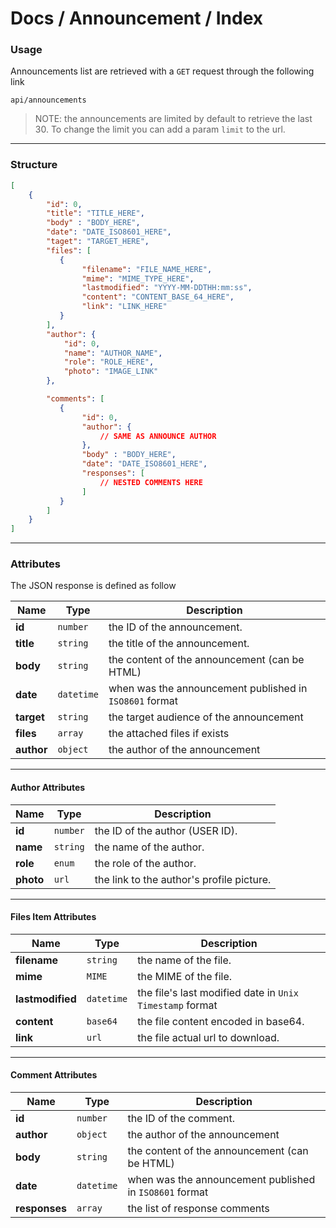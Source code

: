 # Docs / Announcement / Index

### Usage

Announcements list are retrieved with a `GET` request through the following link

```url
api/announcements
```

> NOTE: the announcements are limited by default to retrieve the last 30. To change the limit you can add a param `limit` to the url.

---

### Structure

```JSON
[
    {
        "id": 0,
        "title": "TITLE_HERE",
        "body" : "BODY_HERE",
        "date": "DATE_ISO8601_HERE",
        "taget": "TARGET_HERE",
        "files": [
           {
                "filename": "FILE_NAME_HERE",
                "mime": "MIME_TYPE_HERE",
                "lastmodified": "YYYY-MM-DDTHH:mm:ss",
                "content": "CONTENT_BASE_64_HERE",
                "link": "LINK_HERE"
           }
        ],
        "author": {
            "id": 0,
            "name": "AUTHOR_NAME",
            "role": "ROLE_HERE",
            "photo": "IMAGE_LINK"
        },

        "comments": [
           {
                "id": 0,
                "author": {
                    // SAME AS ANNOUNCE AUTHOR
                },
                "body" : "BODY_HERE",
                "date": "DATE_ISO8601_HERE",
                "responses": [
                    // NESTED COMMENTS HERE
                ]
           }
        ]
    }
]
```
---
### Attributes

The JSON response is defined as follow

| Name | Type | Description |
| ------ | ---- | ----------- |
| **id**| `number` | the ID of the announcement. |
| **title**| `string` | the title of the announcement. |
| **body** | `string` | the content of the announcement (can be HTML) |
| **date** | `datetime` | when was the announcement published in `ISO8601` format |
| **target** | `string` | the target audience of the announcement |
| **files** | `array` | the attached files if exists |
| **author** | `object` | the author of the announcement |
---
#### Author Attributes

| Name | Type | Description |
| ------ | ---- | ----------- |
| **id**| `number` | the ID of the author (USER ID). |
| **name**| `string` | the name of the author. |
| **role** | `enum` | the role of the author. |
| **photo** | `url` | the link to the author's profile picture. |
---
#### Files Item Attributes

| Name | Type | Description |
| ------ | ---- | ----------- |
| **filename**| `string` | the name of the file. |
| **mime** | `MIME` | the MIME of the file. |
| **lastmodified** | `datetime` | the file's last modified date in `Unix Timestamp` format |
| **content** | `base64` | the file content encoded in base64. |
| **link** | `url` | the file actual url to download. |
---
#### Comment Attributes

| Name | Type | Description |
| ------ | ---- | ----------- |
| **id**| `number` | the ID of the comment. |
| **author** | `object` | the author of the announcement |
| **body** | `string` | the content of the announcement (can be HTML) |
| **date** | `datetime` | when was the announcement published in `ISO8601` format |
| **responses** | `array` | the list of response comments |

